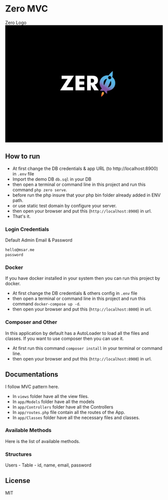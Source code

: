 # Zero MVC

Zero Logo
![Logo](./assets/logo.jpg)

## How to run

-   At first change the DB credentials & app URL (to http://localhost:8900) in `.env` file
-   Import the demo DB `db.sql` in your DB
-   then open a terminal or command line in this project and run this command `php zero serve`.
-   before run the php insure that your php bin folder already added in ENV path.
-   or use static test domain by configure your server.
-   then open your browser and put this (`http://localhost:8900`) in url.
-   That's it.

### Login Credentials

Default Admin Email & Password

```
hello@msar.me
password
```

### Docker

If you have docker installed in your system then you can run this project by docker.

-   At first change the DB credentials & others config in `.env` file
-   then open a terminal or command line in this project and run this command `docker-compose up -d`.
-   then open your browser and put this (`http://localhost:8000`) in url.

### Composer and Other

In this application by default has a AutoLoader to load all the files and classes. If you want to use composer then you can use it.

-   At first run this command `composer install` in your terminal or command line.
-   then open your browser and put this (`http://localhost:8900`) in url.

## Documentations

I follow MVC pattern here.

-   In `views` folder have all the view files.
-   In `app/Models` folder have all the models
-   In `app/Controllers` folder have all the Controllers
-   In `app/routes.php` file contain all the routes of the App.
-   In `app/Classes` folder have all the necessary files and classes.

### Available Methods

Here is the list of available methods.

### Structures

Users - Table - id, name, email, password

## License

MIT
